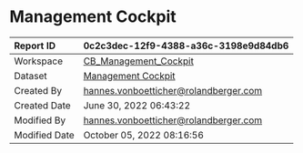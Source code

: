 



# Management Cockpit

|Report ID|0c2c3dec-12f9-4388-a36c-3198e9d84db6|
| :--- | :--- |
|Workspace|[CB_Management_Cockpit](../Workspaces/CB_Management_Cockpit.md)|
|Dataset|[Management Cockpit](../Datasets/Management-Cockpit.md)|
|Created By|hannes.vonboetticher@rolandberger.com|
|Created Date|June 30, 2022 06:43:22|
|Modified By|hannes.vonboetticher@rolandberger.com|
|Modified Date|October 05, 2022 08:16:56|
